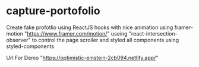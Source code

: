 # capture-portofolio

Create fake profotlio using ReactJS hooks with nice animation using framer-motion "https://www.framer.com/motion/" useing "react-intersection-observer" to control the page scroller
and styled all components using styled-components

Url For Demo "https://optimistic-einstein-2cb094.netlify.app/"
